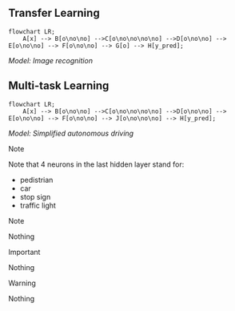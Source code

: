 ## Transfer Learning
```mermaid
flowchart LR;
    A[x] --> B[o\no\no] -->C[o\no\no\no\no] -->D[o\no\no] --> E[o\no\no] --> F[o\no\no] --> G[o] --> H[y_pred];
```
*Model: Image recognition*

## Multi-task Learning
```mermaid
flowchart LR;
    A[x] --> B[o\no\no] -->C[o\no\no\no\no] -->D[o\no\no] --> E[o\no\no] --> F[o\no\no] --> J[o\no\no\no] --> H[y_pred];
```
*Model: Simplified autonomous driving*

> [!NOTE]
> Note that 4 neurons in the last hidden layer stand for:
> - pedistrian
> - car
> - stop sign
> - traffic light

> [!NOTE] 
> Nothing

> [!IMPORTANT]
> Nothing

> [!WARNING]
> Nothing
